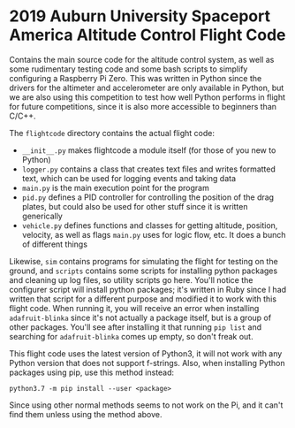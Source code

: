 # 2019 Auburn University Spaceport America Altitude Control Flight Code

Contains the main source code for the altitude control system, as well as some rudimentary testing code and some bash scripts to simplify configuring a Raspberry Pi Zero. This was written in Python since the drivers for the altimeter and accelerometer are only available in Python, but we are also using this competition to test how well Python performs in flight for future competitions, since it is also more accessible to beginners than C/C++.

The `flightcode` directory contains the actual flight code:
- `__init__.py` makes flightcode a module itself (for those of you new to Python)
- `logger.py` contains a class that creates text files and writes formatted text, which can be used for logging events and taking data
- `main.py` is the main execution point for the program
- `pid.py` defines a PID controller for controlling the position of the drag plates, but could also be used for other stuff since it is written generically
- `vehicle.py` defines functions and classes for getting altitude, position, velocity, as well as flags `main.py` uses for logic flow, etc. It does a bunch of different things

Likewise, `sim` contains programs for simulating the flight for testing on the ground, and `scripts` contains some scripts for installing python packages and cleaning up log files, so utility scripts go here. You'll notice the configurer script will install python packages; it's written in Ruby since I had written that script for a different purpose and modified it to work with this flight code. When running it, you will receive an error when installing `adafruit-blinka` since it's not actually a package itself, but is a group of other packages. You'll see after installing it that running `pip list` and searching for `adafruit-blinka` comes up empty, so don't freak out.

This flight code uses the latest version of Python3, it will not work with any Python version that does not support f-strings. Also, when installing Python packages using pip, use this method instead:

```
python3.7 -m pip install --user <package> 
```

Since using other normal methods seems to not work on the Pi, and it can't find them unless using the method above.

